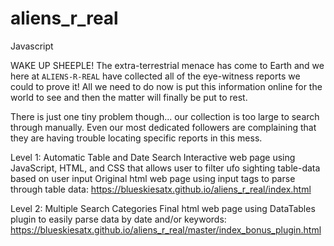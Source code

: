 # aliens_r_real

Javascript

WAKE UP SHEEPLE! The extra-terrestrial menace has come to Earth and we here at `ALIENS-R-REAL` have collected all of the 
eye-witness reports we could to prove it! All we need to do now is put this information online for the world to see and 
then the matter will finally be put to rest.

There is just one tiny problem though... our collection is too large to search through manually. Even our most dedicated 
followers are complaining that they are having trouble locating specific reports in this mess.

Level 1: Automatic Table and Date Search
Interactive web page using JavaScript, HTML, and CSS that allows user to filter ufo sighting table-data based on user input
Original html web page using input tags to parse through table data:
https://blueskiesatx.github.io/aliens_r_real/index.html

Level 2: Multiple Search Categories 
Final html web page using DataTables plugin to easily parse data by date and/or keywords:
https://blueskiesatx.github.io/aliens_r_real/master/index_bonus_plugin.html
